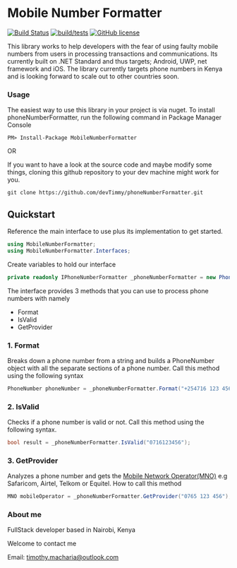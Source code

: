 # Mobile Number Formatter

[![Build Status](https://travis-ci.org/devTimmy/mobileNumberFormatter.svg?branch=master)](https://travis-ci.org/devTimmy/mobileNumberFormatter)
[![build/tests](https://img.shields.io/badge/tests-5%20passing-brightgreen.svg)]()
[![GitHub license](https://img.shields.io/github/license/devTimmy/mobileNumberFormatter.svg)](https://github.com/devTimmy/mobileNumberFormatter/blob/master/LICENSE)

This library works to help developers with the fear of using faulty mobile numbers from users in processing transactions and communications. Its currently built on .NET Standard and thus targets; Android, UWP, net framework and iOS. The library currently targets phone numbers in Kenya and is looking forward to scale out to other countries soon.

### Usage

The easiest way to use this library in your project is via nuget. To install phoneNumberFormatter, run the following command in Package Manager Console

```
PM> Install-Package MobileNumberFormatter
```

OR

If you want to have a look at the source code and maybe modify some things, cloning this github repository to your dev machine might work for you.

```
git clone https://github.com/devTimmy/phoneNumberFormatter.git
```
## Quickstart
Reference the main interface to use plus its implementation to get started.

```cs
using MobileNumberFormatter;
using MobileNumberFormatter.Interfaces;
```
Create variables to hold our interface

```cs
private readonly IPhoneNumberFormatter _phoneNumberFormatter = new PhoneNumberFormatter();
```

The interface provides 3 methods that you can use to process phone numbers with namely

* Format
* IsValid
* GetProvider

### 1. Format
Breaks down a phone number from a string and builds a PhoneNumber object with all the separate sections of a phone number. Call this method using the following syntax

```cs
PhoneNumber phoneNumber = _phoneNumberFormatter.Format("+254716 123 456");
```

### 2. IsValid
Checks if a phone number is valid or not. Call this method using the following syntax.

```cs
bool result = _phoneNumberFormatter.IsValid("0716123456");
```

### 3. GetProvider
Analyzes a phone number and gets the [Mobile Network Operator(MNO)](https://en.wikipedia.org/wiki/Telephone_numbers_in_Kenya)
e.g Safaricom, Airtel, Telkom or Equitel. How to call this method

```cs
MNO mobileOperator = _phoneNumberFormatter.GetProvider("0765 123 456");
```

### About me

FullStack developer based in Nairobi, Kenya

Welcome to contact me

Email: [timothy.macharia@outlook.com](mailto:timothy.macharia@outlook.com)
